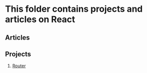 # This folder contains projects and articles on React

## Articles


## Projects
1. [Router](./router/)
